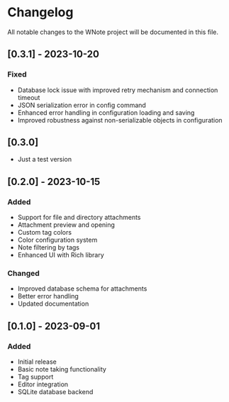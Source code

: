 # Changelog

All notable changes to the WNote project will be documented in this file.

## [0.3.1] - 2023-10-20

### Fixed
- Database lock issue with improved retry mechanism and connection timeout
- JSON serialization error in config command
- Enhanced error handling in configuration loading and saving
- Improved robustness against non-serializable objects in configuration

## [0.3.0]
- Just a test version

## [0.2.0] - 2023-10-15

### Added
- Support for file and directory attachments
- Attachment preview and opening
- Custom tag colors
- Color configuration system
- Note filtering by tags
- Enhanced UI with Rich library

### Changed
- Improved database schema for attachments
- Better error handling
- Updated documentation

## [0.1.0] - 2023-09-01

### Added
- Initial release
- Basic note taking functionality
- Tag support
- Editor integration
- SQLite database backend 